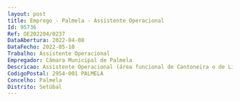 ```yaml
--- 
layout: post
title: Emprego - Palmela - Assistente Operacional
Id: 95736
Ref: OE202204/0237
DataAbertura: 2022-04-08
DataFecho: 2022-05-10
Trabalho: Assistente Operacional
Empregador: Câmara Municipal de Palmela
Descricao: Assistente Operacional (área funcional de Cantoneira o de Limpeza – Recolha de resíduos sólidos urbanos)
CodigoPostal: 2954-001 PALMELA
Concelho: Palmela
Distrito: Setúbal
--- 
```

